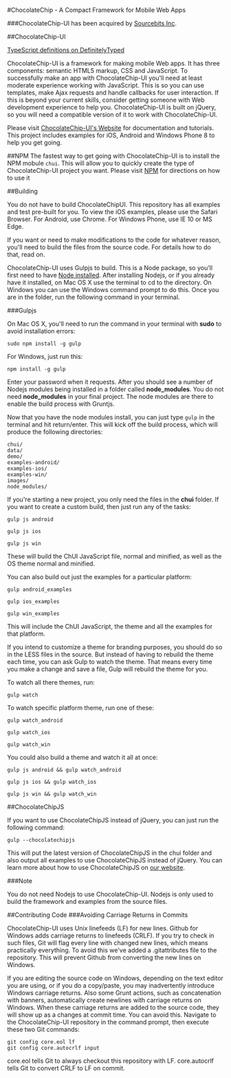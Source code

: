 #ChocolateChip - A Compact Framework for Mobile Web Apps

###ChocolateChip-UI has been acquired by [Sourcebits Inc](http://www.sourcebits.com).

##ChocolateChip-UI

[TypeScript definitions on DefinitelyTyped](http://definitelytyped.org)

ChocolateChip-UI is a framework for making mobile Web apps. It has three components: semantic HTML5 markup, CSS and JavaScript. To successfully make an app with ChocolateChip-UI you'll need at least moderate experience working with JavaScript. This is so you can use templates, make Ajax requests and handle callbacks for user interaction. If this is beyond your current skills, consider getting someone with Web development experience to help you. ChocolateChip-UI is built on jQuery, so you will need a compatible version of it to work with ChocolateChip-UI.

Please visit [ChocolateChip-UI's Website](http://chocolatechip-ui.com) for documentation and tutorials. This project includes examples for iOS, Android and Windows Phone 8 to help you get going.

##NPM
The fastest way to get going with ChocolateChip-UI is to install the NPM mobule ```chui```. This will allow you to quickly create the type of ChocolateChip-UI project you want. Please visit [NPM](https://www.npmjs.com/package/chui) for directions on how to use it

##Building 

You do not have to build ChocolateChipUI. This repository has all examples and test pre-built for you. To view the iOS examples, please use the Safari Browser. For Android, use Chrome. For Windows Phone, use IE 10 or MS Edge. 

If you want or need to make modifications to the code for whatever reason, you'll need to build the files from the source code. For details how to do that, read on.

ChocolateChip-UI uses Gulpjs to build. This is a Node package, so you'll first need to have [Node installed](http://http://nodejs.org). After installing Nodejs, or if you already have it installed, on Mac OS X use the terminal to cd to the directory. On Windows you can use the Windows command prompt to do this. Once you are in the folder, run the following command in your terminal. 

###Gulpjs

On Mac OS X, you'll need to run the command in your terminal with **sudo** to avoid installation errors:

```shell
sudo npm install -g gulp
``` 


For Windows, just run this:

```shell
npm install -g gulp
```

Enter your password when it requests. After you should see a number of Nodejs modules being installed in a folder called **node\_modules**. You do not need **node\_modules** in your final project. The node modules are there to enable the build process with Gruntjs.

Now that you have the node modules install, you can just type `gulp` in the terminal and hit return/enter. This will kick off the build process, which will produce the following directories:

```
chui/
data/
demo/
examples-android/
examples-ios/
examples-win/
images/
node_modules/
```

If you're starting a new project, you only need the files in the **chui** folder. If you want to create a custom build, then just run any of the tasks:

```
gulp js android
```

```
gulp js ios
```

```
gulp js win
```

These will build the ChUI JavaScript file, normal and minified, as well as the OS theme normal and minified.

You can also build out just the examples for a particular platform:


```
gulp android_examples
```

```
gulp ios_examples
```

```
gulp win_examples
```

This will include the ChUI JavaScript, the theme and all the examples for that platform.

If you intend to customize a theme for branding purposes, you should do so in the LESS files in the source. But instead of having to rebuild the theme each time, you can ask Gulp to watch the theme. That means every time you make a change and save a file, Gulp will rebuild the theme for you.

To watch all there themes, run:

```
gulp watch
```

To watch specific platform theme, run one of these:

```
gulp watch_android
```

```
gulp watch_ios
```

```
gulp watch_win
```

You could also build a theme and watch it all at once:

```
gulp js android && gulp watch_android
```

```
gulp js ios && gulp watch_ios
```

```
gulp js win && gulp watch_win
```
##ChocolateChipJS

If you want to use ChocolateChipJS instead of jQuery, you can just run the following command:


```
gulp --chocolatechipjs
```

This will put the latest version of ChocolateChipJS in the chui folder and also output all examples to use ChocolateChipJS instead of jQuery. You can learn more about how to use ChocolateChipJS on [our website](http://chocolatechip-ui.com).

###Note

You do not need Nodejs to use ChocolateChip-UI. Nodejs is only used to build the framework and examples from the source files.

##Contributing Code
###Avoiding Carriage Returns in Commits

ChocolateChip-UI uses Unix linefeeds (LF) for new lines. Github for Windows adds carriage returns to linefeeds (CRLF). If you try to check in such files, Git will flag every line with changed new lines, which means practically everything. To avoid this we've added a .gitattributes file to the repository. This will prevent Github from converting the new lines on Windows. 

If you are editing the source code on Windows, depending on the text editor you are using, or if you do a copy/paste, you may inadvertently introduce Windows carriage returns. Also some Grunt actions, such as concatenation with banners, automatically create newlines with carriage returns on Windows. When these carriage returns are added to the source code, they will show up as a changes at commit time. You can avoid this. Navigate to the ChocolateChip-UI repository in the command prompt, then execute these two Git commands:

```
git config core.eol lf
git config core.autocrlf input
```

core.eol tells Git to always checkout this repository with LF. 
core.autocrlf tells Git to convert CRLF to LF on commit.

